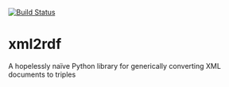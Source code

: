 [![Build Status](https://travis-ci.org/adamnagel/xml2rdf.svg?branch=master)](https://travis-ci.org/adamnagel/xml2rdf)

# xml2rdf
A hopelessly naïve Python library for generically converting XML documents to triples

